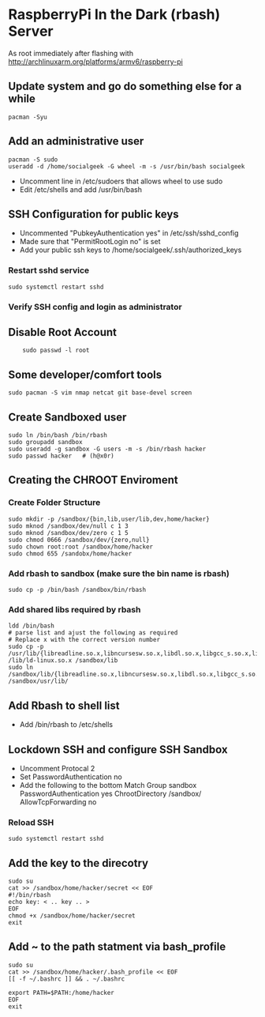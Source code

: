 # RaspberryPi In the Dark (rbash) Server

As root immediately after flashing with http://archlinuxarm.org/platforms/armv6/raspberry-pi  
## Update system and go do something else for a while  

	pacman -Syu  

## Add an administrative user  

	pacman -S sudo
	useradd -d /home/socialgeek -G wheel -m -s /usr/bin/bash socialgeek 

* Uncomment line in /etc/sudoers that allows wheel to use sudo  
* Edit /etc/shells and add /usr/bin/bash  

## SSH Configuration for public keys
* Uncommented "PubkeyAuthentication yes" in /etc/ssh/sshd_config  
* Made sure that "PermitRootLogin no" is set  
* Add your public ssh keys to /home/socialgeek/.ssh/authorized_keys  

### Restart sshd service  
  
	sudo systemctl restart sshd  

### Verify SSH config and login as administrator

## Disable Root Account

        sudo passwd -l root

## Some developer/comfort tools  

	sudo pacman -S vim nmap netcat git base-devel screen

## Create Sandboxed user

	sudo ln /bin/bash /bin/rbash
	sudo groupadd sandbox
	sudo useradd -g sandbox -G users -m -s /bin/rbash hacker
	sudo passwd hacker   # (h@x0r)

## Creating the CHROOT Enviroment

### Create Folder Structure

	sudo mkdir -p /sandbox/{bin,lib,user/lib,dev,home/hacker}
	sudo mknod /sandbox/dev/null c 1 3
	sudo mknod /sandbox/dev/zero c 1 5
	sudo chmod 0666 /sandbox/dev/{zero,null}
	sudo chown root:root /sandbox/home/hacker
	sudo chmod 655 /sandobx/home/hacker

### Add rbash to sandbox (make sure the bin name is rbash)

	sudo cp -p /bin/bash /sandbox/bin/rbash

### Add shared libs required by rbash

	ldd /bin/bash
	# parse list and ajust the following as required
	# Replace x with the correct version number
	sudo cp -p /usr/lib/{libreadline.so.x,libncursesw.so.x,libdl.so.x,libgcc_s.so.x,libc.so.x} /lib/ld-linux.so.x /sandbox/lib
	sudo ln /sandbox/lib/{libreadline.so.x,libncursesw.so.x,libdl.so.x,libgcc_s.so.x,libc.so.x} /sandbox/usr/lib/

## Add Rbash to shell list
* Add /bin/rbash to /etc/shells

## Lockdown SSH and configure SSH Sandbox
* Uncomment Protocal 2
* Set PasswordAuthentication no
* Add the following to the bottom
	Match Group sandbox
	  PasswordAuthentication yes
	  ChrootDirectory /sandbox/
	  AllowTcpForwarding no

### Reload SSH

	sudo systemctl restart sshd

## Add the key to the direcotry

	sudo su
	cat >> /sandbox/home/hacker/secret << EOF
	#!/bin/rbash
	echo key: < .. key .. >
	EOF
	chmod +x /sandbox/home/hacker/secret
	exit
	
## Add ~ to the path statment via bash_profile

	sudo su
	cat >> /sandbox/home/hacker/.bash_profile << EOF
	[[ -f ~/.bashrc ]] && . ~/.bashrc
	
	export PATH=$PATH:/home/hacker
	EOF
	exit

